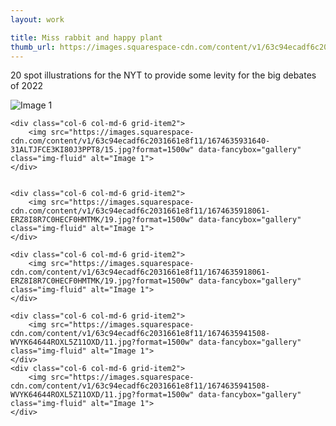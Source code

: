 ```yaml
---
layout: work

title: Miss rabbit and happy plant
thumb_url: https://images.squarespace-cdn.com/content/v1/63c94ecadf6c2031661e8f11/1674409676034-NVY21HKO9ABZYELW5IRA/20.jpg?format=750w
---
```


<p>
20 spot illustrations for the NYT to provide some levity for the big debates of 2022
</p>


<div class="grid row">
    <div class="col-6 col-md-6 grid-item2 grid-sizer">
        <img src="https://images.squarespace-cdn.com/content/v1/63c94ecadf6c2031661e8f11/1674635918680-1I4X4B89ATRBLFODL2Y0/20.jpg?format=750w" data-fancybox="gallery" class="img-fluid" alt="Image 1">
    </div>

    <div class="col-6 col-md-6 grid-item2">
        <img src="https://images.squarespace-cdn.com/content/v1/63c94ecadf6c2031661e8f11/1674635931640-31ALTJFCE3KI80J3PPT8/15.jpg?format=1500w" data-fancybox="gallery" class="img-fluid" alt="Image 1">
    </div>


    <div class="col-6 col-md-6 grid-item2">
        <img src="https://images.squarespace-cdn.com/content/v1/63c94ecadf6c2031661e8f11/1674635918061-ERZ8I8R7C0HECF0HMTMK/19.jpg?format=1500w" data-fancybox="gallery" class="img-fluid" alt="Image 1">
    </div>

    <div class="col-6 col-md-6 grid-item2">
        <img src="https://images.squarespace-cdn.com/content/v1/63c94ecadf6c2031661e8f11/1674635918061-ERZ8I8R7C0HECF0HMTMK/19.jpg?format=1500w" data-fancybox="gallery" class="img-fluid" alt="Image 1">
    </div>

    <div class="col-6 col-md-6 grid-item2">
        <img src="https://images.squarespace-cdn.com/content/v1/63c94ecadf6c2031661e8f11/1674635941508-WVYK64644ROXL5Z11OXD/11.jpg?format=1500w" data-fancybox="gallery" class="img-fluid" alt="Image 1">
    </div>
    <div class="col-6 col-md-6 grid-item2">
        <img src="https://images.squarespace-cdn.com/content/v1/63c94ecadf6c2031661e8f11/1674635941508-WVYK64644ROXL5Z11OXD/11.jpg?format=1500w" data-fancybox="gallery" class="img-fluid" alt="Image 1">
    </div>
<div>
